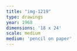 ```yaml
---
title: "img-1219"
type: drawings
year: 1968
dimensions: '18 x 24'
scale: medium
medium: 'pencil on paper'
---
```

